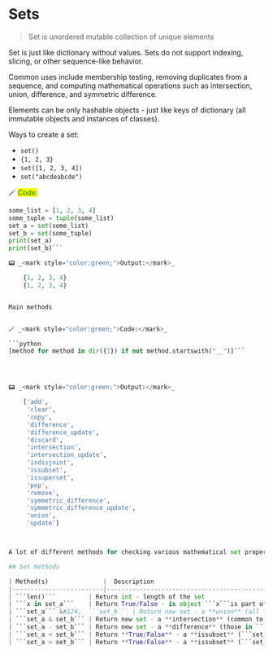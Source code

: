 # Sets

>  Set is unordered mutable collection of unique elements

Set is just like dictionary without values. Sets do not support indexing, slicing, or other sequence-like behavior.

Common uses include membership testing, removing duplicates from a sequence, and computing mathematical operations such as intersection, union, difference, and symmetric difference.

Elements can be only hashable objects - just like keys of dictionary (all immutable objects and instances of classes).

Ways to create a set:
* ```set()```
* ```{1, 2, 3}```
* ```set([1, 2, 3, 4])```
* ```set("abcdeabcde")```


🪄 _<mark style="color:green;">Code:</mark>_

```python
some_list = [1, 2, 3, 4]
some_tuple = tuple(some_list)
set_a = set(some_list)
set_b = set(some_tuple)
print(set_a)
print(set_b)```

📟 _<mark style="color:green;">Output:</mark>_

    {1, 2, 3, 4}
    {1, 2, 3, 4}


Main methods


🪄 _<mark style="color:green;">Code:</mark>_

```python
[method for method in dir({1}) if not method.startswith("__")]```




📟 _<mark style="color:green;">Output:</mark>_

    ['add',
     'clear',
     'copy',
     'difference',
     'difference_update',
     'discard',
     'intersection',
     'intersection_update',
     'isdisjoint',
     'issubset',
     'issuperset',
     'pop',
     'remove',
     'symmetric_difference',
     'symmetric_difference_update',
     'union',
     'update']



A lot of different methods for checking various mathematical set properties

## Set methods

| Method(s)               |  Description                                                                              |
|-------------------------|-------------------------------------------------------------------------------------------|
| ```len()```         | Return int - length of the set
| ```x in set_a```    | Return True/False - is object ```x```is part of the set ```set_a```?
| ```set_a``` &#124;  ```set_b``` | Return new set - a **union** (all from both)
| ```set_a & set_b``` | Return new set - a **intersection** (common to both)
| ```set_a - set_b``` | Return new set - a **difference** (those in ```set_a``` that are not in ```set_b```)
| ```set_a < set_b``` | Return **True/False** - a **issubset** (```set_a``` is proper subset of ```set_b```)
| ```set_a > set_b``` | Return **True/False** - a **issubset** (```set_b``` is proper subset of ```set_a```)
